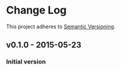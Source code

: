 # Change Log

This project adheres to [Semantic Versioning](http://semver.org/).

## v0.1.0 - 2015-05-23
### Initial version

